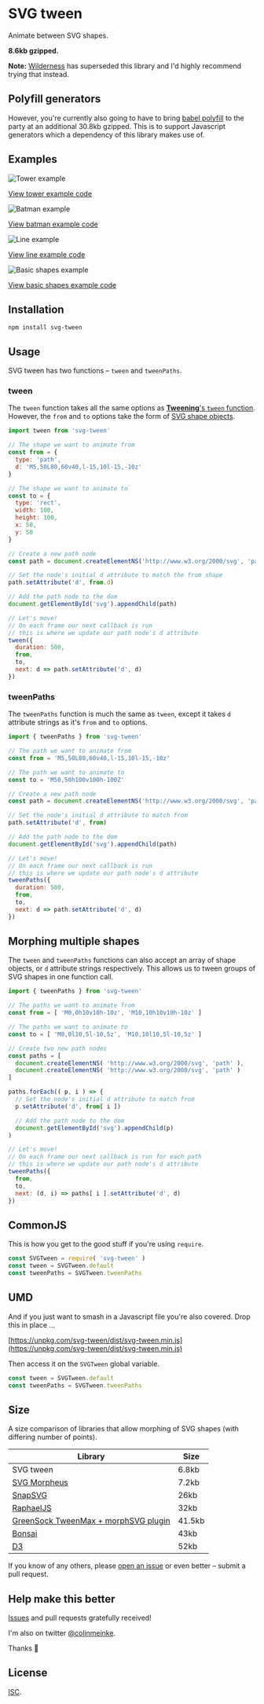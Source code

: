 # SVG tween

Animate between SVG shapes.

**8.6kb gzipped.**

**Note:** [Wilderness](https://github.com/colinmeinke/wilderness)
has superseded this library and I'd highly recommend trying
that instead.

## Polyfill generators

However, you're currently also going to have to bring
[babel polyfill](https://cdnjs.com/libraries/babel-polyfill)
to the party at an additional 30.8kb gzipped. This is to
support Javascript generators which a dependency of this
library makes use of.

## Examples

![Tower example](https://www.dropbox.com/s/qhaq4tpceix7p7e/tower.gif?raw=1)

[View tower example code](./examples/tower)

![Batman example](https://www.dropbox.com/s/azpxwoi9ajt7fzf/batman.gif?raw=1)

[View batman example code](./examples/batman)

![Line example](https://www.dropbox.com/s/9zcweiapx2jjw9t/line.gif?raw=1)

[View line example code](./examples/line)

![Basic shapes example](https://www.dropbox.com/s/ki01v10z2a4c5pb/basic-shapes.gif?raw=1)

[View basic shapes example code](./examples/basic-shapes)

## Installation

```
npm install svg-tween
```

## Usage

SVG tween has two functions – `tween` and `tweenPaths`.

### tween

The `tween` function takes all the same options as
[**Tweening**'s `tween` function](https://github.com/colinmeinke/tweening#options).
However, the `from` and `to` options take the form of
[SVG shape objects](https://github.com/colinmeinke/svg-points).

```js
import tween from 'svg-tween'

// The shape we want to animate from
const from = {
  type: 'path',
  d: 'M5,50L80,60v40,l-15,10l-15,-10z'
}

// The shape we want to animate to
const to = {
  type: 'rect',
  width: 100,
  height: 100,
  x: 50,
  y: 50
}

// Create a new path node
const path = document.createElementNS('http://www.w3.org/2000/svg', 'path')

// Set the node's initial d attribute to match the from shape
path.setAttribute('d', from.d)

// Add the path node to the dom
document.getElementById('svg').appendChild(path)

// Let's move!
// On each frame our next callback is run
// this is where we update our path node's d attribute
tween({
  duration: 500,
  from,
  to,
  next: d => path.setAttribute('d', d)
})
```

### tweenPaths

The `tweenPaths` function is much the same as `tween`, except
it takes `d` attribute strings as it's `from` and `to` options.

```js
import { tweenPaths } from 'svg-tween'

// The path we want to animate from
const from = 'M5,50L80,60v40,l-15,10l-15,-10z'

// The path we want to animate to
const to = 'M50,50h100v100h-100Z'

// Create a new path node
const path = document.createElementNS('http://www.w3.org/2000/svg', 'path')

// Set the node's initial d attribute to match from
path.setAttribute('d', from)

// Add the path node to the dom
document.getElementById('svg').appendChild(path)

// Let's move!
// On each frame our next callback is run
// this is where we update our path node's d attribute
tweenPaths({
  duration: 500,
  from,
  to,
  next: d => path.setAttribute('d', d)
})
```

## Morphing multiple shapes

The `tween` and `tweenPaths` functions can also accept an
array of shape objects, or `d` attribute strings respectively.
This allows us to tween groups of SVG shapes in one function
call.

```js
import { tweenPaths } from 'svg-tween'

// The paths we want to animate from
const from = [ 'M0,0h10v10h-10z', 'M10,10h10v10h-10z' ]

// The paths we want to animate to
const to = [ 'M0,0l10,5l-10,5z', 'M10,10l10,5l-10,5z' ]

// Create two new path nodes
const paths = [
  document.createElementNS( 'http://www.w3.org/2000/svg', 'path' ),
  document.createElementNS( 'http://www.w3.org/2000/svg', 'path' )
]

paths.forEach(( p, i ) => {
  // Set the node's initial d attribute to match from
  p.setAttribute('d', from[ i ])

  // Add the path node to the dom
  document.getElementById('svg').appendChild(p)
)

// Let's move!
// On each frame our next callback is run for each path
// this is where we update our path node's d attribute
tweenPaths({
  from,
  to,
  next: (d, i) => paths[ i ].setAttribute('d', d)
})
```

## CommonJS

This is how you get to the good stuff if you're using
`require`.

```js
const SVGTween = require( 'svg-tween' )
const tween = SVGTween.default
const tweenPaths = SVGTween.tweenPaths
```

## UMD

And if you just want to smash in a Javascript file you're
also covered. Drop this in place ...

[https://unpkg.com/svg-tween/dist/svg-tween.min.js](https://unpkg.com/svg-tween/dist/svg-tween.min.js)

Then access it on the `SVGTween` global variable.

```js
const tween = SVGTween.default
const tweenPaths = SVGTween.tweenPaths
```

## Size

A size comparison of libraries that allow morphing of SVG
shapes (with differing number of points).

| Library | Size |
| --- | --- |
| SVG tween | 6.8kb |
| [SVG Morpheus](https://alexk111.github.io/SVG-Morpheus) | 7.2kb |
| [SnapSVG](http://snapsvg.io) | 26kb |
| [RaphaelJS](http://dmitrybaranovskiy.github.io/raphael) | 32kb |
| [GreenSock TweenMax + morphSVG plugin](http://greensock.com/morphSVG) | 41.5kb |
| [Bonsai](http://bonsaijs.org) | 43kb |
| [D3](https://d3js.org) | 52kb |

If you know of any others, please
[open an issue](https://github.com/colinmeinke/svg-tween/issues/new)
or even better – submit a pull request.

## Help make this better

[Issues](https://github.com/colinmeinke/svg-tween/issues/new)
and pull requests gratefully received!

I'm also on twitter [@colinmeinke](https://twitter.com/colinmeinke).

Thanks :star2:

## License

[ISC](./LICENSE.md).
